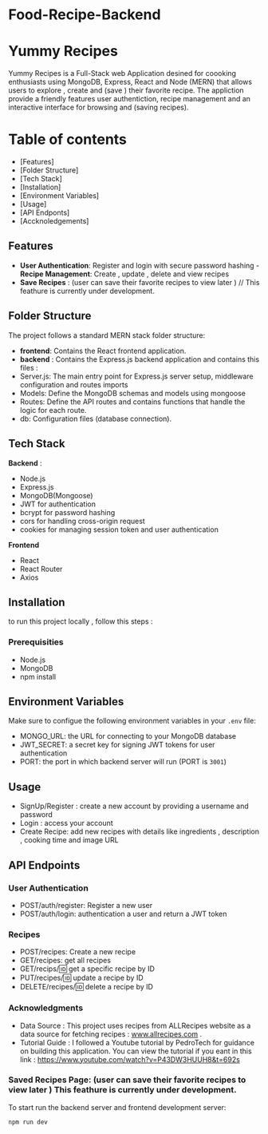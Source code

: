 # Food-Recipe-Backend

# Yummy Recipes

Yummy Recipes is a Full-Stack web Application  desined for coooking enthusiasts using MongoDB, Express, React and Node (MERN) that allows users to explore , create and (save ) their favorite recipe. The appliction provide a friendly features user authentiction, recipe management and an interactive interface for browsing and (saving  recipes).

# Table of contents
- [Features]
- [Folder Structure]
- [Tech Stack]
- [Installation]
- [Environment Variables]
- [Usage]
- [API Endponts]
- [Accknoledgements]

## Features
- **User Authentication**: Register and login with secure password hashing
-**Recipe Management**: Create , update , delete and view recipes
- **Save Recipes** : (user can save their favorite recipes to view later ) // This feathure is currently under development.


## Folder Structure
The project follows a standard MERN stack folder structure:
- **frontend**: Contains the React frontend application.
- **backend** : Contains the Express.js backend application  and contains this files :
- Server.js: The main entry point for Express.js server setup, middleware configuration and routes imports
- Models: Define the MongoDB schemas and models using mongoose
- Routes: Define the API routes and contains functions that handle the logic for each route.
- db: Configuration files (database connection).



## Tech Stack
**Backend** :
- Node.js
- Express.js
- MongoDB(Mongoose)
- JWT for authentication 
- bcrypt for password hashing
- cors for handling cross-origin request 
- cookies for managing session token and user authentication

**Frontend**
- React
- React Router
- Axios



## Installation 
to run this project locally , follow this steps : 
###  Prerequisities
- Node.js
- MongoDB
- npm install


## Environment Variables 
Make sure to configue the following environment variables in your `.env` file:
- MONGO_URL: the URL for connecting to your MongoDB database
- JWT_SECRET: a secret key for signing JWT tokens for user authentication
- PORT: the port in which backend server will run (PORT is `3001`)

## Usage 
 - SignUp/Register : create a new account by providing a username and password
 - Login : access your account
 - Create Recipe: add new recipes with details like ingredients , description , cooking time and image URL

## API Endpoints

### User Authentication
- POST/auth/register: Register a new user
- POST/auth/login: authentication a user and return a JWT token

### Recipes
- POST/recipes: Create a new recipe
- GET/recipes: get all recipes
- GET/recips/:id: get a specific recipe by ID
- PUT/recipes/:id: update a recipe by ID
- DELETE/recipes/:id: delete a recipe by ID

### Acknowledgments 
- Data Source : This project uses  recipes from ALLRecipes website as a data source for fetching recipes  : www.allrecipes.com .
- Tutorial Guide : I followed a Youtube tutorial by PedroTech for guidance on building this application. You can view the tutorial if you eant in this link : 
https://www.youtube.com/watch?v=P43DW3HUUH8&t=692s


### Saved Recipes Page: (user can save their favorite recipes to view later )  This feathure is currently under development.
 



To start run  the backend server and frontend development server: 
```bash : 
npm run dev

